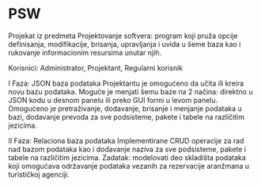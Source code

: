 # PSW
Projekat iz predmeta Projektovanje softvera: program koji pruža opcije definisanja, modifikacije, brisanja, upravljanja i uvida u šeme baza kao i rukovanje informacionim resursima unutar njih.

Korisnici: Administrator, Projektant, Regularni korisnik 

I Faza: JSON baza podataka
Projektantu je omogućeno da učita ili kreira novu bazu podataka. Moguće je menjati šemu baze na 2 načina: direktno u JSON kodu u desnom panelu ili preko GUI formi u levom panelu.
Omogućeno je pretraživanje, dodavanje, brisanje i menjanje podataka u bazi, dodavanje prevoda za sve podsisteme, pakete i tabele na različitim jezicima.

II Faza: Relaciona baza podataka
Implementirane CRUD operacije za rad nad bazom podataka kao i dodavanje naziva za sve podsisteme, pakete i tabele na različitim jezicima. Zadatak: modelovati deo skladišta podataka koji omogućava održavanje podataka vezanih za rezervacije aranžmana u turističkoj agenciji.
